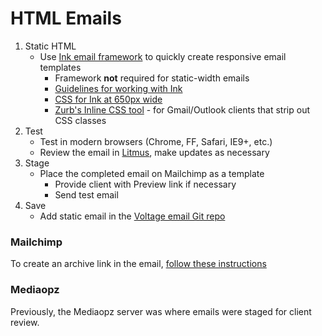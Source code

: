 # HTML Emails

1. Static HTML
	- Use [Ink email framework](http://zurb.com/ink/) to quickly create responsive email templates
		- Framework __not__ required for static-width emails
		- [Guidelines for working with Ink](https://scotch.io/tutorials/building-responsive-email-templates-with-ink)
		- [CSS for Ink at 650px wide](https://gist.github.com/rx/10542978)
		- [Zurb's Inline CSS tool](http://zurb.com/ink/inliner.php) - for Gmail/Outlook clients that strip out CSS classes
2. Test
	- Test in modern browsers (Chrome, FF, Safari, IE9+, etc.)
	- Review the email in [Litmus](https://litmus.com/), make updates as necessary
3. Stage
	- Place the completed email on Mailchimp as a template
		- Provide client with Preview link if necessary
		- Send test email
4. Save
	- Add static email in the [Voltage email Git repo](https://bitbucket.org/voltagead/email)


### Mailchimp

To create an archive link in the email, [follow these instructions](http://kb.mailchimp.com/campaigns/design/add-a-view-in-browser-link)


### Mediaopz

Previously, the Mediaopz server was where emails were staged for client review.

